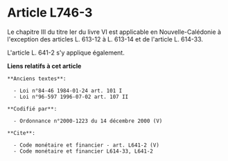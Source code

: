 # Article L746-3

Le chapitre III du titre Ier du livre VI est applicable en Nouvelle-Calédonie à l'exception des articles L. 613-12 à L.
613-14 et de l'article L. 614-33.

L'article L. 641-2 s'y applique également.

**Liens relatifs à cet article**

	**Anciens textes**:

	  - Loi n°84-46 1984-01-24 art. 101 I
	  - Loi n°96-597 1996-07-02 art. 107 II

	**Codifié par**:

	  - Ordonnance n°2000-1223 du 14 décembre 2000 (V)

	**Cite**:

	  - Code monétaire et financier - art. L641-2 (V)
	  - Code monétaire et financier L614-33, L641-2
